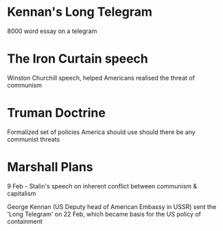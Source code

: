 # Kennan's Long Telegram

8000 word essay on a telegram

# The Iron Curtain speech

Winston Churchill speech, helped Americans realised the threat of communism

# Truman Doctrine

Formalized set of policies America should use should there be any communist threats

# Marshall Plans

9 Feb - Stalin's speech on inherent conflict between communism & capitalism

George Kennan (US Deputy head of American Embassy in USSR) sent the 'Long Telegram' on 22 Feb, which became basis for the US policy of containment